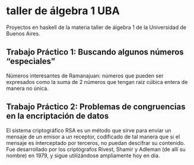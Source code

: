 # taller de álgebra 1 UBA
Proyectos en haskell de la materia taller de álgebra 1 de la Universidad de Buenos Aires.

## Trabajo Práctico 1: Buscando algunos números “especiales”
Números interesantes de Ramanajuan: números que pueden ser expresados como la suma de 2 números que tengan raiz cúbica entera de manera no única.

## Trabajo Práctico 2: Problemas de congruencias en la encriptación de datos
El sistema criptográfico RSA es un método que sirve para enviar un mensaje de un emisor a un receptor, codificado de tal manera que si el mensaje es interceptado por terceros, no puedan descifrar su contenido. Fue desarrollado por los criptógrafos Rivest, Shamir y Adleman (de allí su nombre) en 1979, y sigue utilizándose ampliamente hoy en día.
